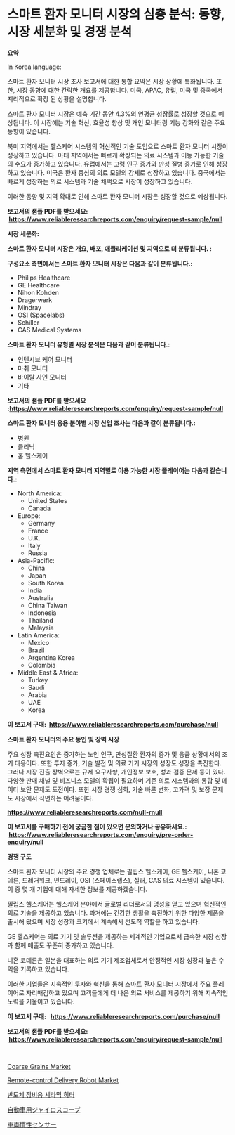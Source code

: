 <p><h1>스마트 환자 모니터 시장의 심층 분석: 동향, 시장 세분화 및 경쟁 분석</h1></p><p><strong>요약</strong></p>
<p><p>In Korea language:</p><p>스마트 환자 모니터 시장 조사 보고서에 대한 통합 요약은 시장 상황에 특화됩니다. 또한, 시장 동향에 대한 간략한 개요를 제공합니다. 미국, APAC, 유럽, 미국 및 중국에서 지리적으로 확장 된 상황을 설명합니다.</p><p>스마트 환자 모니터 시장은 예측 기간 동안 4.3%의 연평균 성장률로 성장할 것으로 예상됩니다. 이 시장에는 기술 혁신, 효율성 향상 및 개인 모니터링 기능 강화와 같은 주요 동향이 있습니다.</p><p>북미 지역에서는 헬스케어 시스템의 혁신적인 기술 도입으로 스마트 환자 모니터 시장이 성장하고 있습니다. 아태 지역에서는 빠르게 확장되는 의료 시스템과 이동 가능한 기술의 수요가 증가하고 있습니다. 유럽에서는 고령 인구 증가와 만성 질병 증가로 인해 성장하고 있습니다. 미국은 환자 중심의 의료 모델의 강세로 성장하고 있습니다. 중국에서는 빠르게 성장하는 의료 시스템과 기술 채택으로 시장이 성장하고 있습니다.</p><p>이러한 동향 및 지역 확대로 인해 스마트 환자 모니터 시장은 성장할 것으로 예상됩니다.</p></p>
<p><strong>보고서의 샘플 PDF를 받으세요: &nbsp;<a href="https://www.reliableresearchreports.com/enquiry/request-sample/null">https://www.reliableresearchreports.com/enquiry/request-sample/null</a></strong></p>
<p><strong>시장 세분화:</strong></p>
<p><strong> 스마트 환자 모니터 시장은 개요, 배포, 애플리케이션 및 지역으로 더 분류됩니다. :</strong></p>
<p><strong>구성요소 측면에서는 스마트 환자 모니터 시장은 다음과 같이 분류됩니다.:</strong></p>
<p><ul><li>Philips Healthcare</li><li>GE Healthcare</li><li>Nihon Kohden</li><li>Dragerwerk</li><li>Mindray</li><li>OSI (Spacelabs)</li><li>Schiller</li><li>CAS Medical Systems</li></ul></p>
<p><strong> 스마트 환자 모니터 유형별 시장 분석은 다음과 같이 분류됩니다.:</strong></p>
<p><ul><li>인텐시브 케어 모니터</li><li>마취 모니터</li><li>바이탈 사인 모니터</li><li>기타</li></ul></p>
<p><strong>보고서의 샘플 PDF를 받으세요 :<a href="https://www.reliableresearchreports.com/enquiry/request-sample/null">https://www.reliableresearchreports.com/enquiry/request-sample/null</a></strong></p>
<p><strong> 스마트 환자 모니터 응용 분야별 시장 산업 조사는 다음과 같이 분류됩니다.:</strong></p>
<p><ul><li>병원</li><li>클리닉</li><li>홈 헬스케어</li></ul></p>
<p><strong>지역 측면에서 스마트 환자 모니터 지역별로 이용 가능한 시장 플레이어는 다음과 같습니다.:</strong></p>
<p><ul>
    <li>
        North America:
        <ul>
            <li>United States</li>
            <li>Canada</li>
        </ul>
    </li>
    <li>
        Europe:
        <ul>
            <li>Germany</li>
            <li>France</li>
            <li>U.K.</li>
            <li>Italy</li>
            <li>Russia</li>
        </ul>
    </li>
    <li>
        Asia-Pacific:
        <ul>
            <li>China</li>
            <li>Japan</li>
            <li>South Korea</li>
            <li>India</li>
            <li>Australia</li>
            <li>China Taiwan</li>
            <li>Indonesia</li>
            <li>Thailand</li>
            <li>Malaysia</li>
        </ul>
    </li>
    <li>
        Latin America:
        <ul>
            <li>Mexico</li>
            <li>Brazil</li>
            <li>Argentina Korea</li>
            <li>Colombia</li>
        </ul>
    </li>
    <li>
        Middle East & Africa:
        <ul>
            <li>Turkey</li>
            <li>Saudi</li>
            <li>Arabia</li>
            <li>UAE</li>
            <li>Korea</li>
        </ul>
    </li>
    </ul></p>
<p><strong>이 보고서 구매: &nbsp;<a href="https://www.reliableresearchreports.com/purchase/null">https://www.reliableresearchreports.com/purchase/null</a></strong></p>
<p><strong>스마트 환자 모니터의 주요 동인 및 장벽 시장</strong></p>
<p><p>주요 성장 촉진요인은 증가하는 노인 인구, 만성질환 환자의 증가 및 응급 상황에서의 조기 대응이다. 또한 투자 증가, 기술 발전 및 의료 기기 시장의 성장도 성장을 촉진한다. 그러나 시장 진출 장벽으로는 규제 요구사항, 개인정보 보호, 성과 검증 문제 등이 있다. 다양한 판매 채널 및 비즈니스 모델의 확립이 필요하며 기존 의료 시스템과의 통합 및 데이터 보안 문제도 도전이다. 또한 시장 경쟁 심화, 기술 빠른 변화, 고가격 및 보장 문제도 시장에서 직면하는 어려움이다.</p></p>
<p><strong><a href="https://www.reliableresearchreports.com/null-rnull">https://www.reliableresearchreports.com/null-rnull</a></strong></p>
<p><strong>이 보고서를 구매하기 전에 궁금한 점이 있으면 문의하거나 공유하세요.: &nbsp;<a href="https://www.reliableresearchreports.com/enquiry/pre-order-enquiry/null">https://www.reliableresearchreports.com/enquiry/pre-order-enquiry/null</a></strong></p>
<p><strong>경쟁 구도</strong></p>
<p><p>스마트 환자 모니터 시장의 주요 경쟁 업체로는 필립스 헬스케어, GE 헬스케어, 니혼 코데른, 드레거워크, 민드레이, OSI (스페이스랩스), 실러, CAS 의료 시스템이 있습니다. 이 중 몇 개 기업에 대해 자세한 정보를 제공하겠습니다.</p><p>필립스 헬스케어는 헬스케어 분야에서 글로벌 리더로서의 명성을 얻고 있으며 혁신적인 의료 기술을 제공하고 있습니다. 과거에는 건강한 생활을 촉진하기 위한 다양한 제품을 출시해 왔으며 시장 성장과 크기에서 계속해서 선도적 역할을 하고 있습니다.</p><p>GE 헬스케어는 의료 기기 및 솔루션을 제공하는 세계적인 기업으로서 급속한 시장 성장과 함께 매출도 꾸준히 증가하고 있습니다.</p><p>니혼 코데른은 일본을 대표하는 의료 기기 제조업체로서 안정적인 시장 성장과 높은 수익을 기록하고 있습니다.</p><p>이러한 기업들은 지속적인 투자와 혁신을 통해 스마트 환자 모니터 시장에서 주요 플레이어로 자리매김하고 있으며 고객들에게 더 나은 의료 서비스를 제공하기 위해 지속적인 노력을 기울이고 있습니다.</p></p>
<p><strong>이 보고서 구매: &nbsp; <a href="https://www.reliableresearchreports.com/purchase/null">https://www.reliableresearchreports.com/purchase/null</a></strong></p>
<p><strong>보고서의 샘플 PDF를 받으세요: &nbsp;<a href="https://www.reliableresearchreports.com/enquiry/request-sample/null">https://www.reliableresearchreports.com/enquiry/request-sample/null</a></strong><strong></strong></p>
<p>&nbsp;</p>
<p><p><a href="https://issuu.com/reportprime-2/docs/coarse-grains-market-size-2030.pptx">Coarse Grains Market</a></p><p><a href="https://github.com/provorikovar/Market-Research-Report-List-4/blob/main/remote-control-delivery-robot-market.md">Remote-control Delivery Robot Market</a></p><p><a href="https://github.com/AlbertotDouglas44367/Market-Research-Report-List-2/blob/main/9996242108615.md">반도체 장비용 세라믹 히터</a></p><p><a href="https://github.com/AhmadMann1950/Market-Research-Report-List-1/blob/main/7936170123416.md">自動車用ジャイロスコープ</a></p><p><a href="https://github.com/Alenaieme/Market-Research-Report-List-1/blob/main/9489463123415.md">車両慣性センサー</a></p></p>